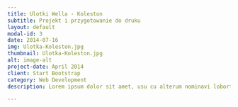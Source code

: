 ```yaml
---
title: Ulotki Wella - Koleston
subtitle: Projekt i przygotowanie do druku
layout: default
modal-id: 3
date: 2014-07-16
img: Ulotka-Koleston.jpg
thumbnail: Ulotka-Koleston.jpg
alt: image-alt
project-date: April 2014
client: Start Bootstrap
category: Web Development
description: Lorem ipsum dolor sit amet, usu cu alterum nominavi lobortis. At duo novum diceret. Tantas apeirian vix et, usu sanctus postulant inciderint ut, populo diceret necessitatibus in vim. Cu eum dicam feugiat noluisse.

---
```

